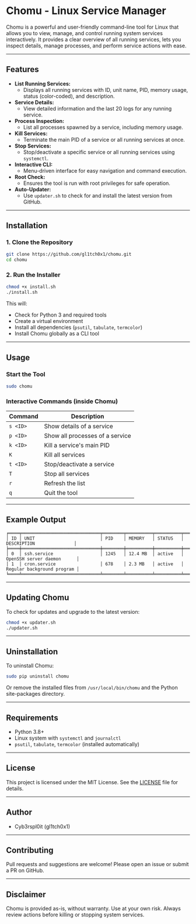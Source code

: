 
# Chomu - Linux Service Manager

Chomu is a powerful and user-friendly command-line tool for Linux that allows you to view, manage, and control running system services interactively. It provides a clear overview of all running services, lets you inspect details, manage processes, and perform service actions with ease.

---

## Features

- **List Running Services:**
	- Displays all running services with ID, unit name, PID, memory usage, status (color-coded), and description.
- **Service Details:**
	- View detailed information and the last 20 logs for any running service.
- **Process Inspection:**
	- List all processes spawned by a service, including memory usage.
- **Kill Services:**
	- Terminate the main PID of a service or all running services at once.
- **Stop Services:**
	- Stop/deactivate a specific service or all running services using `systemctl`.
- **Interactive CLI:**
	- Menu-driven interface for easy navigation and command execution.
- **Root Check:**
	- Ensures the tool is run with root privileges for safe operation.
- **Auto-Updater:**
	- Use `updater.sh` to check for and install the latest version from GitHub.

---

## Installation

### 1. Clone the Repository
```bash
git clone https://github.com/gl1tch0x1/chomu.git
cd chomu
```

### 2. Run the Installer
```bash
chmod +x install.sh
./install.sh
```
This will:
- Check for Python 3 and required tools
- Create a virtual environment
- Install all dependencies (`psutil`, `tabulate`, `termcolor`)
- Install Chomu globally as a CLI tool

---

## Usage

### Start the Tool
```bash
sudo chomu
```

### Interactive Commands (inside Chomu)
| Command      | Description                                 |
|--------------|---------------------------------------------|
| `s <ID>`     | Show details of a service                   |
| `p <ID>`     | Show all processes of a service             |
| `k <ID>`     | Kill a service's main PID                   |
| `K`          | Kill all services                           |
| `t <ID>`     | Stop/deactivate a service                   |
| `T`          | Stop all services                           |
| `r`          | Refresh the list                            |
| `q`          | Quit the tool                               |

---

## Example Output

```
╒════╤══════════════════════════════╤════════╤══════════╤══════════╤═══════════════════════════╕
│ ID │ UNIT                         │ PID    │ MEMORY   │ STATUS   │ DESCRIPTION               │
╞════╪══════════════════════════════╪════════╪══════════╪══════════╪═══════════════════════════╡
│ 0  │ ssh.service                  │ 1245   │ 12.4 MB  │ active   │ OpenSSH server daemon      │
│ 1  │ cron.service                 │ 678    │ 2.3 MB   │ active   │ Regular background program │
╘════╧══════════════════════════════╧════════╧══════════╧══════════╧═══════════════════════════╛
```

---

## Updating Chomu

To check for updates and upgrade to the latest version:
```bash
chmod +x updater.sh
./updater.sh
```

---

## Uninstallation

To uninstall Chomu:
```bash
sudo pip uninstall chomu
```
Or remove the installed files from `/usr/local/bin/chomu` and the Python site-packages directory.

---

## Requirements
- Python 3.8+
- Linux system with `systemctl` and `journalctl`
- `psutil`, `tabulate`, `termcolor` (installed automatically)

---

## License

This project is licensed under the MIT License. See the [LICENSE](LICENSE) file for details.

---

## Author
- Cyb3rspl0it (gl1tch0x1)

---

## Contributing

Pull requests and suggestions are welcome! Please open an issue or submit a PR on GitHub.

---

## Disclaimer

Chomu is provided as-is, without warranty. Use at your own risk. Always review actions before killing or stopping system services.

